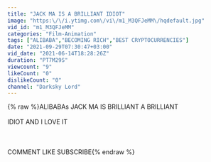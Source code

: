 ```yaml
---
title: "JACK MA IS A BRILLIANT IDIOT"
image: "https:\/\/i.ytimg.com\/vi\/m1_M3QFJeMM\/hqdefault.jpg"
vid_id: "m1_M3QFJeMM"
categories: "Film-Animation"
tags: ["ALIBABA","BECOMING RICH","BEST CRYPTOCURRENCIES"]
date: "2021-09-29T07:30:47+03:00"
vid_date: "2021-06-14T18:28:26Z"
duration: "PT7M29S"
viewcount: "9"
likeCount: "0"
dislikeCount: "0"
channel: "Darksky Lord"
---
```

{% raw %}ALIBABAs JACK MA IS BRILLIANT A BRILLIANT<br /><br />IDIOT AND I LOVE IT<br /><br /><br /><br />COMMENT LIKE SUBSCRIBE{% endraw %}
